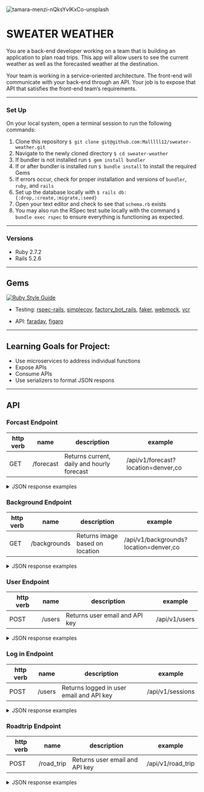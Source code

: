 ![tamara-menzi-nQksYvlKxCo-unsplash](https://user-images.githubusercontent.com/69017022/157337902-5f61641c-4c6d-4b18-895e-fcac28cc5fdc.jpg)
# SWEATER WEATHER
You are a back-end developer working on a team that is building an application to plan road trips. This app will allow users to see the current weather as well as the forecasted weather at the destination.

Your team is working in a service-oriented architecture. The front-end will communicate with your back-end through an API. Your job is to expose that API that satisfies the front-end team’s requirements.

----------

### Set Up
On your local system, open a terminal session to run the following commands:
1. Clone this repository `$ git clone git@github.com:Malllll12/sweater-weather.git`
2. Navigate to the newly cloned directory `$ cd sweater-weather`
3. If bundler is not installed run `$ gem install bundler`
4. If or after bundler is installed run `$ bundle install` to install the required Gems
5. If errors occur, check for proper installation and versions of `bundler`, `ruby`, and `rails`
6. Set up the database locally with `$ rails db:{:drop,:create,:migrate,:seed}`
7. Open your text editor and check to see that `schema.rb` exists
8. You may also run the RSpec test suite locally with the command `$ bundle exec rspec` to ensure everything is functioning as expected.

----------

### Versions

- Ruby 2.7.2
- Rails 5.2.6

----------

## Gems
[![Ruby Style Guide](https://img.shields.io/badge/code_style-rubocop-brightgreen.svg)](https://github.com/rubocop/rubocop) 
- Testing: [rspec-rails](https://github.com/rspec/rspec-rails), [simplecov](https://github.com/simplecov-ruby/simplecov), [factory_bot_rails](https://github.com/thoughtbot/factory_bot_rails), [faker](https://github.com/vajradog/faker-rails), [webmock](https://github.com/bblimke/webmock), [vcr](https://github.com/vcr/vcr)

- API: [faraday](https://github.com/lostisland/faraday), [figaro](https://medium.com/@MinimalGhost/the-figaro-gem-an-easier-way-to-securely-configure-rails-applications-c6f963b7e993)
----------

## Learning Goals for Project:

- Use microservices to address individual functions 
- Expose APIs
- Consume APIs
- Use serializers to format JSON respons

----------

## API


### Forcast Endpoint
| http verb | name | description | example |
| --- | --- | --- | --- |
| GET | /forecast | Returns current, daily and hourly forecast | /api/v1/forecast?location=denver,co |

<details>
  <summary> JSON response examples </summary>

  Forecast by location:
```
  {
    "data": {
        "id": "null",
        "type": "forecast",
        "attributes": {
            "current_weather": {
                "dt": "2022-08-03 16:08:16 -0700",
                "sunrise": "2022-08-03 06:22:28 -0700",
                "sunset": "2022-08-03 17:59:10 -0700",
                "temperature": 38.89,
                "feels_like": 38.89,
                "humidity": 27,
                "uvi": 0.67,
                "visibility": 10000,
                "conditions": "clear sky",
                "icon": "01d"
            },
            "daily_weather": [
                {
                    "date": "2022-08-03 12:00:00 -0700",
                    "sunrise": "2022-08-03 06:22:28 -0700",
                    "sunset": "2022-08-03 17:59:10 -0700",
                    "max_temp": 38.89,
                    "min_temp": 20.25,
                    "conditions": "clear sky",
                    "icon": "01d"
                },
                {
                    "date": "2022-09-03 12:00:00 -0700",
                    "sunrise": "2022-09-03 06:20:54 -0700",
                    "sunset": "2022-09-03 18:00:13 -0700",
                    "max_temp": 28.31,
                    "min_temp": 16.97,
                    "conditions": "light snow",
                    "icon": "13d"
                },
                {
                    "date": "2022-10-03 12:00:00 -0700",
                    "sunrise": "2022-10-03 06:19:20 -0700",
                    "sunset": "2022-10-03 18:01:16 -0700",
                    "max_temp": 24.75,
                    "min_temp": 14.38,
                    "conditions": "snow",
                    "icon": "13d"
                },
                {
                    "date": "2022-11-03 12:00:00 -0700",
                    "sunrise": "2022-11-03 06:17:45 -0700",
                    "sunset": "2022-11-03 18:02:18 -0700",
                    "max_temp": 33.84,
                    "min_temp": 14.29,
                    "conditions": "clear sky",
                    "icon": "01d"
                },
                {
                    "date": "2022-12-03 12:00:00 -0700",
                    "sunrise": "2022-12-03 06:16:09 -0700",
                    "sunset": "2022-12-03 18:03:20 -0700",
                    "max_temp": 53.56,
                    "min_temp": 27.77,
                    "conditions": "clear sky",
                    "icon": "01d"
                }
            ],
            "hourly_weather": [
                {
                    "time": "16:00:00",
                    "temp": 38.89,
                    "conditions": "clear sky",
                    "icon": "01d"
                },
                {
                    "time": "17:00:00",
                    "temp": 37.92,
                    "conditions": "clear sky",
                    "icon": "01d"
                },
                {
                    "time": "18:00:00",
                    "temp": 35.83,
                    "conditions": "clear sky",
                    "icon": "01n"
                },
                {
                    "time": "19:00:00",
                    "temp": 33.78,
                    "conditions": "clear sky",
                    "icon": "01n"
                },
                {
                    "time": "20:00:00",
                    "temp": 31.59,
                    "conditions": "few clouds",
                    "icon": "02n"
                },
                {
                    "time": "21:00:00",
                    "temp": 29.91,
                    "conditions": "scattered clouds",
                    "icon": "03n"
                },
                {
                    "time": "22:00:00",
                    "temp": 29.57,
                    "conditions": "scattered clouds",
                    "icon": "03n"
                },
                {
                    "time": "23:00:00",
                    "temp": 29.3,
                    "conditions": "broken clouds",
                    "icon": "04n"
                }
            ]
        }
    }
}
```
</details>

### Background Endpoint
| http verb | name | description | example |
| --- | --- | --- | --- |
| GET | /backgrounds | Returns image based on location  | /api/v1/backgrounds?location=denver,co |

<details>
  <summary> JSON response examples </summary>

  Image by location:
```
  {
    "data": {
        "type": "image",
        "id": "null",
        "attributes": {
            "image": {
                "location": null,
                "description": "Boho Girl\n\nModel : @peanutphysique",
                "image_url": "https://images.unsplash.com/photo-1629163330223-c183571735a1?crop=entropy&cs=srgb&fm=jpg&ixid=MnwzMDc2Mzl8MHwxfHNlYXJjaHwxfHxkZW52ZXIlMkNjb3xlbnwwfHx8fDE2NDY3NzU4MjY&ixlib=rb-1.2.1&q=85",
                "site": "www.unsplash.com",
                "credit": {
                    "photographer": "Taylor Daugherty",
                    "photographer_site": "https://unsplash.com/@tayloradaugherty"
                }
            }
        }
    }
}
  ```
</details>

### User Endpoint
| http verb | name | description | example |
| --- | --- | --- | --- |
| POST | /users | Returns user email and API key | /api/v1/users |

<details>
  <summary> JSON response examples </summary>

  User:
```
{
    "data": {
        "id": "324",
        "type": "users",
        "attributes": {
            "email": "fake@example.com",
            "api_key": "notarealkey"
        }
    }
}
  ```
</details>

### Log in Endpoint
| http verb | name | description | example |
| --- | --- | --- | --- |
| POST | /users | Returns logged in user email and API key | /api/v1/sessions |

<details>
  <summary> JSON response examples </summary>

  Session:
```
{
    "data": {
        "id": "324",
        "type": "users",
        "attributes": {
            "email": "fake@example.com",
            "api_key": "notarealkey"
        }
    }
}
  ```
</details>

### Roadtrip Endpoint
| http verb | name | description | example |
| --- | --- | --- | --- |
| POST | /road_trip | Returns user email and API key | /api/v1/road_trip |

<details>
  <summary> JSON response examples </summary>

  Roadtrip:
```
{
    "data": {
        "id": "null",
        "type": "roadtrip",
        "attributes": {
            "start_city": "Denver,CO",
            "end_city": "Montrose,CO",
            "travel_time": "04:44:25",
            "weather_at_eta": {
                "temperature": 31.59,
                "conditions": "few clouds"
            }
        }
    }
}
  ```
</details>
